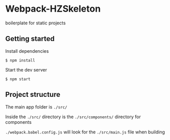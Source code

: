 Webpack-HZSkeleton
==================

boilerplate for static projects



Getting started
---------------

Install dependencies


    $ npm install


Start the dev server


    $ npm start



Project structure
-----------------

The main app folder is `./src/`

Inside the `./src/` directory is the `./src/components/` directory for components

`./webpack.babel.config.js` will look for the `./src/main.js` file when building

